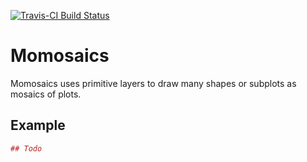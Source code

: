 [![Travis-CI Build Status](https://travis-ci.org/vbonhomme/Momosaics.svg?branch=master)](https://travis-ci.org/vbonhomme/Momosaics)

# Momosaics

Momosaics uses primitive layers to draw many shapes or subplots as mosaics of plots.

## Example

``` r
## Todo
```
